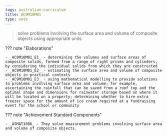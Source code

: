 ```yaml
---
tags: australian-curriculum
title: AC9M10M01
type: note
---
```

> solve problems involving the surface area and volume of composite objects using appropriate units

??? note "Elaborations"

	- _AC9M10M01_E1_ - determining the volumes and surface areas of composite solids, formed from a range of right prisms and cylinders, by considering the individual solids from which they are constructed
	- _AC9M10M01_E2_ - estimating the surface area and volume of composite objects in practical contexts
	- _AC9M10M01_E3_ - using mathematical modelling to provide solutions to problems involving surface area and volume; for example, ascertaining the rainfall that can be saved from a roof top and the optimal shape and dimensions for rainwater storage based on where it will be located on a property; determining whether to hire extra freezer space for the amount of ice cream required at a fundraising event for the school or community
??? note "Achievement Standard Components"

	- _ASMAT1006_ - They solve measurement problems involving surface area and volume of composite objects.